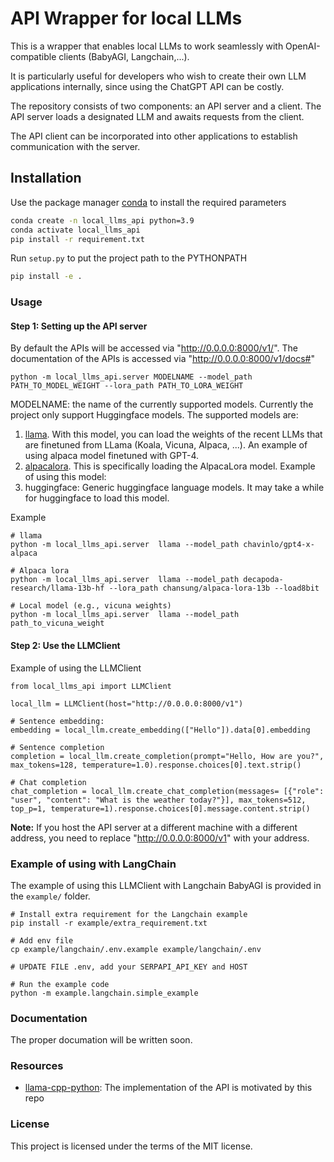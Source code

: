 # API Wrapper for local LLMs
This is a wrapper that enables local LLMs to work seamlessly with OpenAI-compatible clients (BabyAGI, Langchain,...).

It is particularly useful for developers who wish to create their own LLM applications internally, since using the ChatGPT API can be costly.

The repository consists of two components: an API server and a client. The API server loads a designated LLM and awaits requests from the client.

The API client can be incorporated into other applications to establish communication with the server. 

## Installation

Use the package manager [conda](https://conda.io/projects/conda/en/latest/index.html) to install the required parameters

```bash
conda create -n local_llms_api python=3.9
conda activate local_llms_api
pip install -r requirement.txt
```

Run `setup.py` to put the project path to the PYTHONPATH

```bash
pip install -e .
```

### Usage

#### Step 1: Setting up the API server
By default the APIs will be accessed via "http://0.0.0.0:8000/v1/". The documentation of the APIs is accessed via "http://0.0.0.0:8000/v1/docs#"

```
python -m local_llms_api.server MODELNAME --model_path PATH_TO_MODEL_WEIGHT --lora_path PATH_TO_LORA_WEIGHT
```

MODELNAME: the name of the currently supported models. Currently the project only support Huggingface models. The supported models are:
1. [llama](https://huggingface.co/docs/transformers/main/model_doc/llama). With this model, you can load the weights of the recent LLMs that are finetuned from LLama (Koala, Vicuna, Alpaca, ...). An example of using alpaca model finetuned with GPT-4.
2. [alpacalora](https://github.com/tloen/alpaca-lora). This is specifically loading the AlpacaLora model. Example of using this model:
3. huggingface: Generic huggingface language models. It may take a while for huggingface to load this model. 

Example
```
# llama
python -m local_llms_api.server  llama --model_path chavinlo/gpt4-x-alpaca

# Alpaca lora
python -m local_llms_api.server  llama --model_path decapoda-research/llama-13b-hf --lora_path chansung/alpaca-lora-13b --load8bit

# Local model (e.g., vicuna weights)
python -m local_llms_api.server  llama --model_path path_to_vicuna_weight

```

#### Step 2: Use the LLMClient
Example of using the LLMClient

```
from local_llms_api import LLMClient

local_llm = LLMClient(host="http://0.0.0.0:8000/v1")

# Sentence embedding:
embedding = local_llm.create_embedding(["Hello"]).data[0].embedding

# Sentence completion
completion = local_llm.create_completion(prompt="Hello, How are you?", max_tokens=128, temperature=1.0).response.choices[0].text.strip()

# Chat completion
chat_completion = local_llm.create_chat_completion(messages= [{"role": "user", "content": "What is the weather today?"}], max_tokens=512, top_p=1, temperature=1).response.choices[0].message.content.strip()
```

**Note:** If you host the API server at a different machine with a different address, you need to replace "http://0.0.0.0:8000/v1" with your address.

### Example of using with LangChain
The example of using this LLMClient with Langchain BabyAGI is provided in the `example/` folder. 

```
# Install extra requirement for the Langchain example
pip install -r example/extra_requirement.txt

# Add env file
cp example/langchain/.env.example example/langchain/.env

# UPDATE FILE .env, add your SERPAPI_API_KEY and HOST

# Run the example code
python -m example.langchain.simple_example
```

### Documentation
The proper documation will be written soon.

### Resources
- [llama-cpp-python](https://github.com/abetlen/llama-cpp-python): The implementation of the API is motivated by this repo

### License
This project is licensed under the terms of the MIT license.